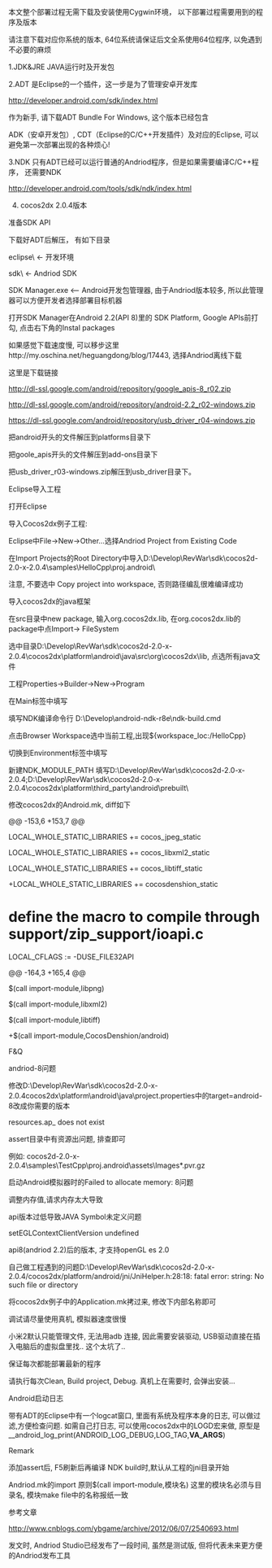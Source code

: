 本文整个部署过程无需下载及安装使用Cygwin环境， 以下部署过程需要用到的程序及版本

请注意下载对应你系统的版本, 64位系统请保证后文全系使用64位程序, 以免遇到不必要的麻烦

1.JDK&JRE       JAVA运行时及开发包

2.ADT               是Eclipse的一个插件，这一步是为了管理安卓开发库

http://developer.android.com/sdk/index.html

作为新手, 请下载ADT Bundle For Windows, 这个版本已经包含

ADK（安卓开发包）, CDT（Eclipse的C/C++开发插件）及对应的Eclipse, 可以避免第一次部署出现的各种烦心!

3.NDK              只有ADT已经可以运行普通的Andriod程序，但是如果需要编译C/C++程序， 还需要NDK

http://developer.android.com/tools/sdk/ndk/index.html

4. cocos2dx 2.0.4版本

 

准备SDK API

下载好ADT后解压， 有如下目录

eclipse\      <- 开发环境

sdk\           <- Andriod SDK

SDK Manager.exe     <-- Android开发包管理器, 由于Andriod版本较多, 所以此管理器可以方便开发者选择部署目标机器

打开SDK Manager在Android 2.2(API 8)里的 SDK Platform, Google APIs前打勾, 点击右下角的Instal packages

如果感觉下载速度慢, 可以移步这里http://my.oschina.net/heguangdong/blog/17443, 选择Andriod离线下载

这里是下载链接

http://dl-ssl.google.com/android/repository/google_apis-8_r02.zip

http://dl-ssl.google.com/android/repository/android-2.2_r02-windows.zip

https://dl-ssl.google.com/android/repository/usb_driver_r04-windows.zip

把android开头的文件解压到platforms目录下

把goole_apis开头的文件解压到add-ons目录下

把usb_driver_r03-windows.zip解压到usb_driver目录下。

Eclipse导入工程

打开Eclipse

导入Cocos2dx例子工程:

Eclipse中File->New->Other...选择Andriod Project from Existing Code

在Import Projects的Root Directory中导入D:\Develop\RevWar\sdk\cocos2d-2.0-x-2.0.4\samples\HelloCpp\proj.android\

注意, 不要选中 Copy project into workspace, 否则路径编乱很难编译成功

 

导入cocos2dx的java框架

在src目录中new package, 输入org.cocos2dx.lib, 在org.cocos2dx.lib的package中点Import-> FileSystem

选中目录D:\Develop\RevWar\sdk\cocos2d-2.0-x-2.0.4\cocos2dx\platform\android\java\src\org\cocos2dx\lib\, 点选所有java文件

工程Properties->Builder->New->Program

在Main标签中填写

填写NDK编译命令行 D:\Develop\android-ndk-r8e\ndk-build.cmd

点击Browser Workspace选中当前工程,出现${workspace_loc:/HelloCpp}

切换到Environment标签中填写

新建NDK_MODULE_PATH 填写D:\Develop\RevWar\sdk\cocos2d-2.0-x-2.0.4\;D:\Develop\RevWar\sdk\cocos2d-2.0-x-2.0.4\cocos2dx\platform\third_party\android\prebuilt\

修改cocos2dx的Android.mk, diff如下

@@ -153,6 +153,7 @@

LOCAL_WHOLE_STATIC_LIBRARIES += cocos_jpeg_static

LOCAL_WHOLE_STATIC_LIBRARIES += cocos_libxml2_static

LOCAL_WHOLE_STATIC_LIBRARIES += cocos_libtiff_static

+LOCAL_WHOLE_STATIC_LIBRARIES += cocosdenshion_static

# define the macro to compile through support/zip_support/ioapi.c              

LOCAL_CFLAGS := -DUSE_FILE32API

@@ -164,3 +165,4 @@

$(call import-module,libpng)

$(call import-module,libxml2)

$(call import-module,libtiff)

+$(call import-module,CocosDenshion/android)

F&Q

andriod-8问题

修改D:\Develop\RevWar\sdk\cocos2d-2.0-x-2.0.4cocos2dx\platform\android\java\project.properties中的target=android-8改成你需要的版本

resources.ap_ does not exist

assert目录中有资源出问题, 排查即可

例如: cocos2d-2.0-x-2.0.4\samples\TestCpp\proj.android\assets\Images\*.pvr.gz

启动Android模拟器时的Failed to allocate memory: 8问题

调整内存值,请求内存太大导致

api版本过低导致JAVA Symbol未定义问题

setEGLContextClientVersion undefined

api8(andriod 2.2)后的版本, 才支持openGL es 2.0

自己做工程遇到的问题D:\Develop\RevWar\sdk\cocos2d-2.0-x-2.0.4\/cocos2dx/platform/android/jni/JniHelper.h:28:18: fatal error: string: No such file or directory

将cocos2dx例子中的Application.mk拷过来, 修改下内部名称即可

调试请尽量使用真机, 模拟器速度很慢

小米2默认只能管理文件, 无法用adb 连接, 因此需要安装驱动, USB驱动直接在插入电脑后的虚拟盘里找.. 这个太坑了..

保证每次都能部署最新的程序

请执行每次Clean, Build project, Debug.  真机上在需要时, 会弹出安装...

Android启动日志

带有ADT的Eclipse中有一个logcat窗口, 里面有系统及程序本身的日志, 可以做过滤,方便检查问题. 如需自己打日志, 可以使用cocos2dx中的LOGD宏来做, 原型是__android_log_print(ANDROID_LOG_DEBUG,LOG_TAG,__VA_ARGS__)

 

Remark

添加assert后, F5刷新后再编译
NDK build时,默认从工程的jni目录开始

Andriod.mk的import 原则$(call import-module,模块名) 这里的模块名必须与目录名, 模块make file中的名称报纸一致

参考文章

http://www.cnblogs.com/ybgame/archive/2012/06/07/2540693.html

发文时, Andriod Studio已经发布了一段时间, 虽然是测试版, 但将代表未来更方便的Andriod发布工具
